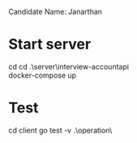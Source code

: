 Candidate Name: Janarthan

# Start server
cd cd .\server\interview-accountapi\
docker-compose up 

# Test 
cd client
go test -v .\operation\
